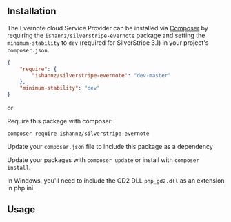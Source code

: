## Installation

The Evernote cloud Service Provider can be installed via [Composer](http://getcomposer.org) by requiring the
`ishannz/silverstripe-evernote` package and setting the `minimum-stability` to `dev` (required for SilverStripe 3.1) in your
project's `composer.json`.

```json
{
    "require": {
        "ishannz/silverstripe-evernote": "dev-master"
    },
    "minimum-stability": "dev"
}
```

or

Require this package with composer:
```
composer require ishannz/silverstripe-evernote
```
Update your `composer.json` file to include this package as a dependency

Update your packages with ```composer update``` or install with ```composer install```.

In Windows, you'll need to include the GD2 DLL `php_gd2.dll` as an extension in php.ini.


## Usage